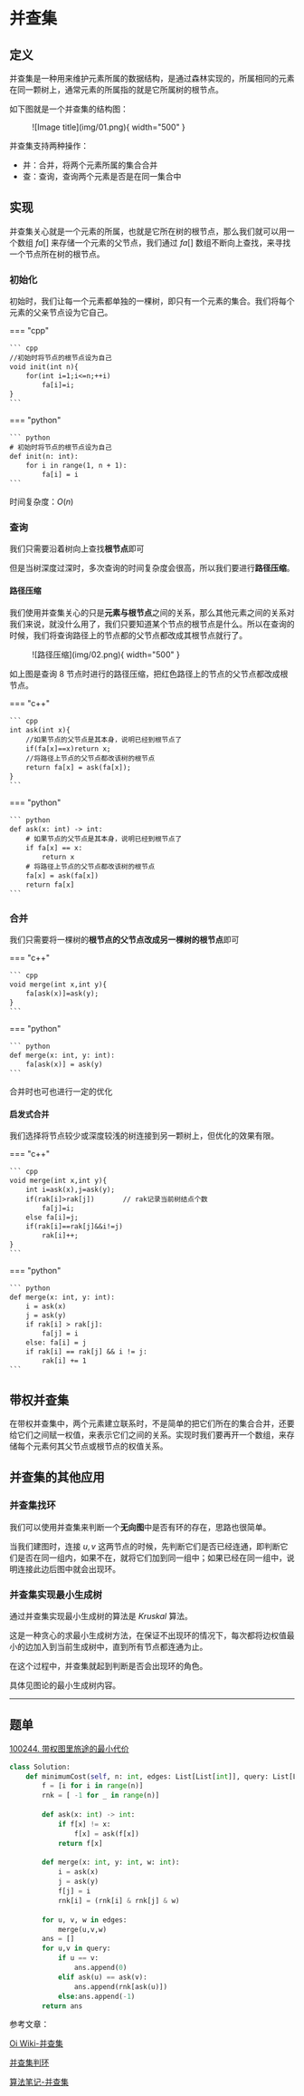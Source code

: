 # 并查集

## **定义**
并查集是一种用来维护元素所属的数据结构，是通过森林实现的，所属相同的元素在同一颗树上，通常元素的所属指的就是它所属树的根节点。

如下图就是一个并查集的结构图：

<figure markdown="span">
  ![Image title](img/01.png){ width="500" }
</figure>

<!-- <div align="center"><img src="./img/01.png"width="500"></div> -->

并查集支持两种操作：

- 并：合并，将两个元素所属的集合合并
- 查：查询，查询两个元素是否是在同一集合中


## **实现**

并查集关心就是一个元素的所属，也就是它所在树的根节点，那么我们就可以用一个数组 $fa[]$ 来存储一个元素的父节点，我们通过 $fa[]$ 数组不断向上查找，来寻找一个节点所在树的根节点。

### **初始化**

初始时，我们让每一个元素都单独的一棵树，即只有一个元素的集合。我们将每个元素的父亲节点设为它自己。

=== "cpp"

    ``` cpp
    //初始时将节点的根节点设为自己
    void init(int n){
        for(int i=1;i<=n;++i)
            fa[i]=i;
    }
    ```

=== "python"

    ``` python
    # 初始时将节点的根节点设为自己
    def init(n: int):
    	for i in range(1, n + 1):
    		fa[i] = i
    ```


时间复杂度：$O(n)$

### **查询**

我们只需要沿着树向上查找**根节点**即可

但是当树深度过深时，多次查询的时间复杂度会很高，所以我们要进行**路径压缩**。

#### **路径压缩**

我们使用并查集关心的只是**元素与根节点**之间的关系，那么其他元素之间的关系对我们来说，就没什么用了，我们只要知道某个节点的根节点是什么。所以在查询的时候，我们将查询路径上的节点都的父节点都改成其根节点就行了。

<figure markdown="span">
  ![路径压缩](img/02.png){ width="500" }
</figure>

<!-- <div align="center"><img src="./img/02.png"width="500"></div> -->

如上图是查询 $8$ 节点时进行的路径压缩，把红色路径上的节点的父节点都改成根节点。

=== "c++"

    ``` cpp
    int ask(int x){
        //如果节点的父节点是其本身，说明已经到根节点了
        if(fa[x]==x)return x;
        //将路径上节点的父节点都改该树的根节点
        return fa[x] = ask(fa[x]);
    }
    ```

=== "python"

    ``` python
    def ask(x: int) -> int:
    	# 如果节点的父节点是其本身，说明已经到根节点了
    	if fa[x] == x:
    		return x
    	# 将路径上节点的父节点都改该树的根节点
    	fa[x] = ask(fa[x])
    	return fa[x]
    ```

### **合并**

我们只需要将一棵树的**根节点的父节点改成另一棵树的根节点**即可

=== "c++"

    ``` cpp
    void merge(int x,int y){
        fa[ask(x)]=ask(y);
    }
    ```

=== "python"

    ``` python
    def merge(x: int, y: int):
    	fa[ask(x)] = ask(y)
    ```
合并时也可也进行一定的优化

#### **启发式合并**

我们选择将节点较少或深度较浅的树连接到另一颗树上，但优化的效果有限。

=== "c++"

    ``` cpp
    void merge(int x,int y){
        int i=ask(x),j=ask(y);
        if(rak[i]>rak[j])		// rak记录当前树结点个数
            fa[j]=i;
        else fa[i]=j;
        if(rak[i]==rak[j]&&i!=j)
            rak[i]++;
    }
    ```

=== "python"

    ``` python
    def merge(x: int, y: int):
    	i = ask(x)
    	j = ask(y)
    	if rak[i] > rak[j]:
    		fa[j] = i
    	else: fa[i] = j
    	if rak[i] == rak[j] && i != j:
    		rak[i] += 1
    ```
## **带权并查集**

在带权并查集中，两个元素建立联系时，不是简单的把它们所在的集合合并，还要给它们之间赋一权值，来表示它们之间的关系。实现时我们要再开一个数组，来存储每个元素何其父节点或根节点的权值关系。


## **并查集的其他应用**

### **并查集找环**

我们可以使用并查集来判断一个**无向图**中是否有环的存在，思路也很简单。

当我们建图时，连接 $u,v$ 这两节点的时候，先判断它们是否已经连通，即判断它们是否在同一组内，如果不在，就将它们加到同一组中；如果已经在同一组中，说明连接此边后图中就会出现环。

### **并查集实现最小生成树**

通过并查集实现最小生成树的算法是 $Kruskal$ 算法。

这是一种贪心的求最小生成树方法，在保证不出现环的情况下，每次都将边权值最小的边加入到当前生成树中，直到所有节点都连通为止。

在这个过程中，并查集就起到判断是否会出现环的角色。

具体见图论的最小生成树内容。

----------------


## 题单

[100244. 带权图里旅途的最小代价](https://leetcode.cn/problems/minimum-cost-walk-in-weighted-graph/)

```python
class Solution:
    def minimumCost(self, n: int, edges: List[List[int]], query: List[List[int]]) -> List[int]:
        f = [i for i in range(n)]
        rnk = [ -1 for _ in range(n)]

        def ask(x: int) -> int:
            if f[x] != x:
                f[x] = ask(f[x])
            return f[x]
        
        def merge(x: int, y: int, w: int):
            i = ask(x)
            j = ask(y)
            f[j] = i
            rnk[i] = (rnk[i] & rnk[j] & w)
        
        for u, v, w in edges:
            merge(u,v,w)
        ans = []
        for u,v in query:
            if u == v:
                ans.append(0)
            elif ask(u) == ask(v):
                ans.append(rnk[ask(u)])
            else:ans.append(-1)
        return ans
```



参考文章：

[Oi Wiki-并查集](https://oi-wiki.org/ds/dsu/#%E5%85%B6%E4%BB%96%E5%BA%94%E7%94%A8)

[并查集判环](https://blog.csdn.net/cosx_/article/details/121213550)

[算法笔记-并查集](https://zhuanlan.zhihu.com/p/93647900)


